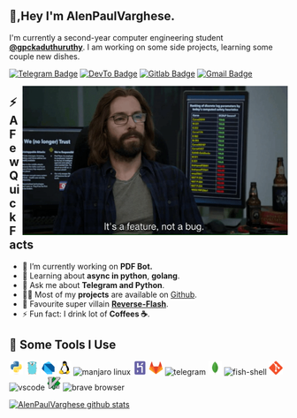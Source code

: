 <h2>👋,Hey I'm AlenPaulVarghese.</h2>
<p>I'm currently a second-year computer engineering student <strong><a href="https://gpckaduthuruthy.ac.in/">@gpckaduthuruthy</a></strong>. I am working on some side projects, learning some couple new dishes.</p>
<p><a href="https://t.me/BytesIO"><img src="https://img.shields.io/badge/-@BytesIO-0290F7?style=flat-square&amp;labelColor=FFFFFF&amp;logo=Telegram&amp;link=https://t.me/BytesIO" alt="Telegram Badge"></a> <a href="https://dev.to/alenpaul2001"><img src="https://img.shields.io/badge/-@alenpaul2001-FFFFFF?style=flat-square&amp;labelColor=0A0A0A&amp;logo=dev.to&amp;link=https://dev.to/alenpal2001" alt="DevTo Badge"></a> <a href="https://gitlab.com/alenpaul2001/"><img src="https://img.shields.io/badge/-@alenpaul2001-380D75?style=flat-square&amp;logo=Gitlab&amp;link=https://gitlab.com/alenpaul2001/" alt="Gitlab Badge"></a> <a href="mailto:alenpaul2001@gmail.com?subject=Hello%20There&body=Lorem%20Ipsum%20is%20great%20!!"><img src="https://img.shields.io/badge/-@alenpaul2001@gmail.com-D0005E?style=flat-square&amp;labelColor=FFFFFF&amp;logo=Gmail&amp;link=mailto:alenpaul2001@gmail.com" alt="Gmail Badge"></a></p>
<img align="right" width=480 height=270 src="src/gilfoyle.gif" />
<h2>⚡️ A Few Quick Facts</h2>
<ul>
<li>🔭 I’m currently working on <strong>PDF Bot.</strong></li>
<li>🌱 Learning about <strong>async in python</strong>, <strong>golang</strong>.</li>
<li>💬 Ask me about <strong>Telegram and Python</strong>.</li>
<li>👨‍💻 Most of my <strong>projects</strong> are available on <a href="https://github.com/alenpaul2001">Github</a>.</li>
<li>🦹 Favourite super villain <a href="https://en.wikipedia.org/wiki/Eobard_Thawne"><strong>Reverse-Flash</strong></a>.</li>
<li>⚡ Fun fact: I drink lot of <strong>Coffees ☕</strong>.</li>
</ul>
<h2>🚀 Some Tools I Use</h2>
<p align="left">
<img src="https://raw.githubusercontent.com/devicons/devicon/master/icons/python/python-original.svg" alt="python" width="25" height="25" />
<img src="https://raw.githubusercontent.com/devicons/devicon/master/icons/go/go-original.svg" alt="Go" width="25" height="25" />
<img src="https://raw.githubusercontent.com/github/explore/80688e429a7d4ef2fca1e82350fe8e3517d3494d/topics/dart/dart.png" alt="dart" width="25" height="25" />
<img src="https://raw.githubusercontent.com/devicons/devicon/master/icons/linux/linux-original.svg" alt="linux" width="25" height="25" />
<img src="https://upload.wikimedia.org/wikipedia/commons/thumb/3/3e/Manjaro-logo.svg/1024px-Manjaro-logo.svg.png" alt="manjaro linux" width="25" height="25" />
<img src="https://raw.githubusercontent.com/devicons/devicon/master/icons/heroku/heroku-plain.svg" alt="heroku" width="25" height="25" />
<img src="https://raw.githubusercontent.com/devicons/devicon/master/icons/gitlab/gitlab-original.svg" alt="gitlab" width="25" height="25" />
<img src="https://upload.wikimedia.org/wikipedia/commons/thumb/8/82/Telegram_logo.svg/600px-Telegram_logo.svg.png" alt="telegram" width="25" height="25" />
<img src="https://raw.githubusercontent.com/devicons/devicon/master/icons/mongodb/mongodb-original.svg" alt="mongodb" width="25" height="25" />
<img src="https://fishshell.com/assets/img/Terminal_Logo2_CRT_Flat.png" alt="fish-shell" width="25" height="25" />
<img src="https://raw.githubusercontent.com/devicons/devicon/master/icons/git/git-original.svg" alt="git" width="25" height="25" />
<img src="https://cdn.worldvectorlogo.com/logos/visual-studio-code-1.svg" alt="vscode" width="25" height="25" />
<img src="https://raw.githubusercontent.com/devicons/devicon/master/icons/vim/vim-original.svg" alt="vim" width="25" height="25" />
<img src="https://avatars0.githubusercontent.com/u/39539223?s=460&u=f213f82c027815991ef5ad42ae0fdb49e80e22c3&v=4" alt="brave browser" width="25" height="25" />
</p>

[![AlenPaulVarghese github stats](https://github-readme-stats.vercel.app/api?username=alenpaul2001&count_private=true&show_icons=true&theme=radical)](https://github.com/alenpaul2001)
